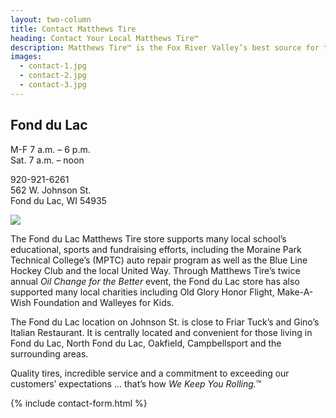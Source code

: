 ```yaml
---
layout: two-column
title: Contact Matthews Tire
heading: Contact Your Local Matthews Tire™
description: Matthews Tire™ is the Fox River Valley’s best source for tires and auto service. Customers in Green Bay, Appleton, Fond du Lac and Waupaca trust Matthews Tire.
images:
  - contact-1.jpg
  - contact-2.jpg
  - contact-3.jpg
---
```


## Fond du Lac

M-F 7 a.m. – 6 p.m. <br>
Sat. 7 a.m. – noon

920-921-6261 <br>
562 W. Johnson St. <br>
Fond du Lac, WI 54935

<img src="https://maps.googleapis.com/maps/api/staticmap?center=43.784077,-88.4698637&zoom=13&size=710x350&maptype=roadmap
&markers=color:blue%7C43.784077,-88.4698637&markers=size:tiny
&key=AIzaSyBOKn5Ays6ldfi-y4UE6a3o_i0ZPs8uRNc">

The Fond du Lac Matthews Tire store supports many local school’s educational, sports and fundraising efforts, including the Moraine Park Technical College’s (MPTC) auto repair program as well as the Blue Line Hockey Club and the local United Way. Through Matthews Tire’s twice annual *Oil Change for the Better* event, the Fond du Lac store has also supported many local charities including Old Glory Honor Flight, Make-A-Wish Foundation and Walleyes for Kids.

The Fond du Lac location on Johnson St. is close to Friar Tuck’s and Gino’s Italian Restaurant. It is centrally located and convenient for those living in Fond du Lac, North Fond du Lac, Oakfield, Campbellsport and the surrounding areas. 

Quality tires, incredible service and a commitment to exceeding our customers’ expectations … that’s how *We Keep You Rolling.*™

{% include contact-form.html %}